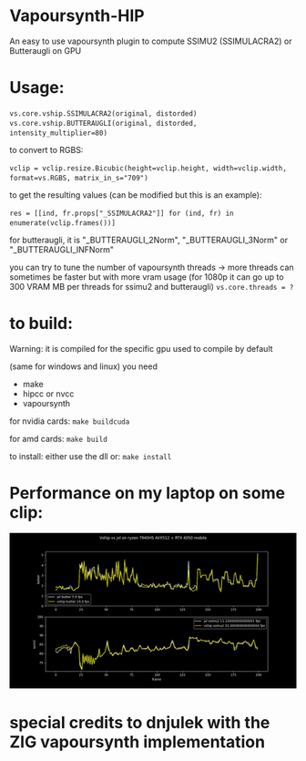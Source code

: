 # Vapoursynth-HIP

An easy to use vapoursynth plugin to compute SSIMU2 (SSIMULACRA2) or Butteraugli on GPU

# Usage:

`vs.core.vship.SSIMULACRA2(original, distorded)`
`vs.core.vship.BUTTERAUGLI(original, distorded, intensity_multiplier=80)`

to convert to RGBS:

`vclip = vclip.resize.Bicubic(height=vclip.height, width=vclip.width, format=vs.RGBS, matrix_in_s="709")`

to get the resulting values (can be modified but this is an example):

`res = [[ind, fr.props["_SSIMULACRA2"]] for (ind, fr) in enumerate(vclip.frames())]`

for butteraugli, it is "_BUTTERAUGLI_2Norm", "_BUTTERAUGLI_3Norm" or "_BUTTERAUGLI_INFNorm"

you can try to tune the number of vapoursynth threads
-> more threads can sometimes be faster but with more vram usage (for 1080p it can go up to 300 VRAM MB per threads for ssimu2 and butteraugli)
`vs.core.threads = ?`

# to build:
Warning: it is compiled for the specific gpu used to compile by default

(same for windows and linux)
you need 
- make
- hipcc or nvcc 
- vapoursynth

for nvidia cards:
`make buildcuda`

for amd cards:
`make build`

to install: either use the dll or:
`make install`

# Performance on my laptop on some clip:

![comparison](Images/vshipjxl.png)

# special credits to dnjulek with the ZIG vapoursynth implementation
